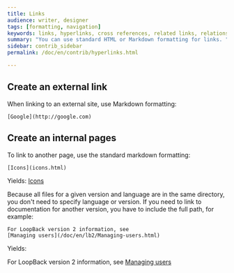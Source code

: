 ```yaml
---
title: Links
audience: writer, designer
tags: [formatting, navigation]
keywords: links, hyperlinks, cross references, related links, relationship tables
summary: "You can use standard HTML or Markdown formatting for links. "
sidebar: contrib_sidebar
permalink: /doc/en/contrib/hyperlinks.html

---
```


## Create an external link

When linking to an external site, use Markdown formatting:

```
[Google](http://google.com)
```

## Create an internal pages

To link to another page, use the standard markdown formatting:

```
[Icons](icons.html)
```
Yields: [Icons](icons.html)

Because all files for a given version and language are in the same
directory, you don't need to specify language or version.  If you need to link
to documentation for another version, you have to include the full path, for example:
```
For LoopBack version 2 information, see
[Managing users](/doc/en/lb2/Managing-users.html)
```

Yields:

For LoopBack version 2 information, see [Managing users](/doc/en/lb2/Managing-users.html)
